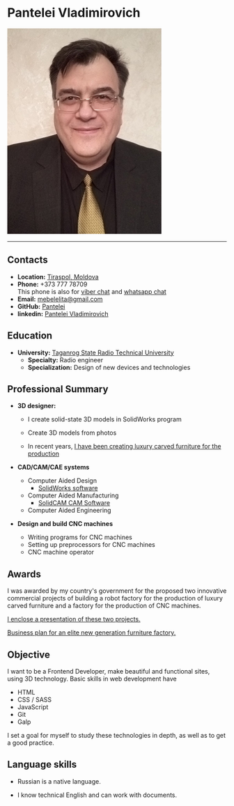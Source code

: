 
# Pantelei Vladimirovich

![My Photo](Photo-Nik.jpg)

---

## Contacts

* **Location:** [Tiraspol, Moldova](https://goo.gl/maps/VCD4B9oDaLRWKWocA)
* **Phone:** +373 777 78709  
This phone is also for [viber chat](href="viber://chat?number=+37377778709") and [whatsapp chat](https://api.whatsapp.com/send?phone=+37377778709)
* **Email:** mebelelita@gmail.com
* **GitHub:** [Pantelei](https://github.com/Pantelei)
* **linkedin:** [Pantelei Vladimirovich](linkedin.com/in/pantelei-vladimirovich-1ba372244)

## Education

* **University:** [Taganrog State Radio Technical University](https://www.rusvuz.com/engineering-technical-universities/taganrog-state-radio-technical-university/)
  * **Specialty:** Radio engineer
  * **Specialization:** Design of new devices and technologies

## Professional Summary

* **3D designer:**
  * I create solid-state 3D models in SolidWorks program
  
  * Create 3D models from photos

  * In recent years, [I have been creating luxury carved furniture for the production](https://drive.google.com/open?id=0B0fPDbFG48OgeU41aUV3QXlpMzg&resourcekey=0-YZF_y9OJM8dDn6JmYlzfyQ&authuser=mebelelita%40gmail.com&usp=drive_fs)

* **CAD/CAM/CAE systems**

  * Computer Aided Design
    * [SolidWorks software](https://www.solidworks.com/)
  * Computer Aided Manufacturing
    * [SolidCAM CAM Software](https://www.solidcam.com/)
  * Computer Aided Engineering

* **Design and build CNC machines**

  * Writing programs for CNC machines
  * Setting up preprocessors for CNC machines
  * CNC machine operator

## Awards

I was awarded by my country's government for the proposed two innovative commercial projects of building a robot factory for the production of luxury carved furniture and a factory for the production of CNC machines.

[I enclose a presentation of these two projects.](https://docs.google.com/presentation/d/1ZM2-IszOf215aqVW3DAZjIZjeQ4hqMlinAVV0lwH924/edit#slide=id.p12)

[Business plan for an elite new generation furniture factory.](https://docs.google.com/document/d/0B0fPDbFG48OgTDN3SzF1VmpOQjg/edit?resourcekey=0-iyznI9Z2THe3MweZV_UxSw)

## Objective

I want to be a Frontend Developer, make beautiful and functional sites, using 3D technology.
Basic skills in web development have

* HTML
* CSS / SASS
* JavaScript
* Git
* Galp

I set a goal for myself to study these technologies in depth, as well as to get a good practice.

## Language skills

* Russian is a native language.

* I know technical English and can work with documents.
